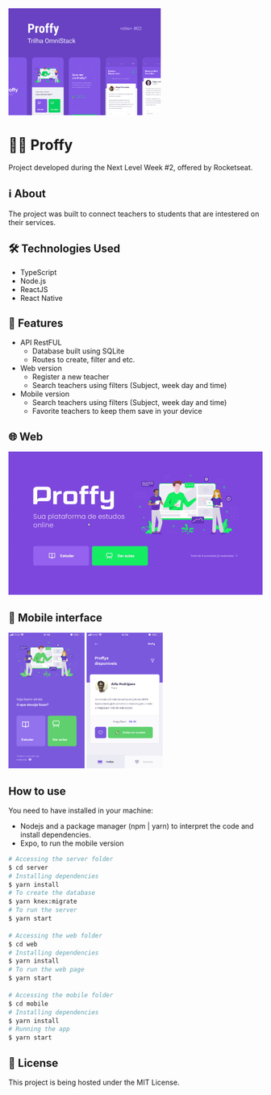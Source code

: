 <img src="./.github/Proffy.png" width="60%" />

# 👨‍🏫 Proffy

Project developed during the Next Level Week #2, offered by Rocketseat.

## ℹ About

The project was built to connect teachers to students that are intestered on their services. 

## 🛠 Technologies Used

- TypeScript
- Node.js
- ReactJS
- React Native

## 🎯 Features

- API RestFUL
    - Database built using SQLite
    - Routes to create, filter and etc.
- Web version
    - Register a new teacher
    - Search teachers using filters (Subject, week day and time)
- Mobile version
    - Search teachers using filters (Subject, week day and time)
    - Favorite teachers to keep them save in your device

## 🌐 Web

![Gif showing the Web version](./.github/Web.gif)

## 📱 Mobile interface

<div align="left">
    <img src="./.github/Mobile - Landing.png" width="30%" />
    <img src="./.github/Mobile - Proffys.png" width="30%" />
</div>

## How to use
You need to have installed in your machine:
- Nodejs and a package manager (npm | yarn) to interpret the code and install dependencies.
- Expo, to run the mobile version

```bash
# Accessing the server folder
$ cd server
# Installing dependencies
$ yarn install
# To create the database
$ yarn knex:migrate
# To run the server
$ yarn start

# Accessing the web folder
$ cd web
# Installing dependencies
$ yarn install
# To run the web page
$ yarn start

# Accessing the mobile folder
$ cd mobile
# Installing dependencies
$ yarn install
# Running the app
$ yarn start

```

## 📄 License

This project is being hosted under the MIT License.
